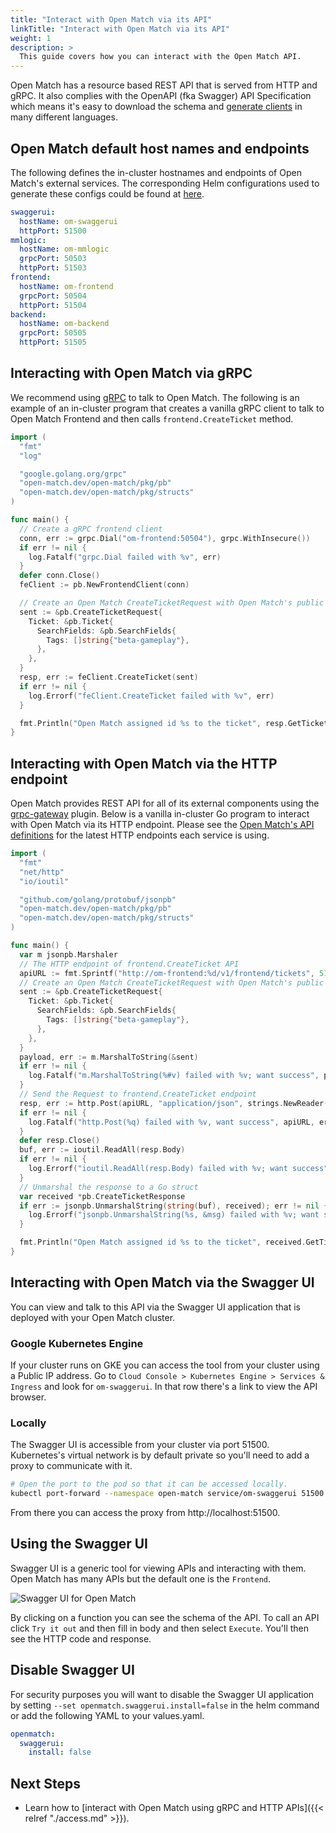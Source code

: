 ```yaml
---
title: "Interact with Open Match via its API"
linkTitle: "Interact with Open Match via its API"
weight: 1
description: >
  This guide covers how you can interact with the Open Match API.
---
```


Open Match has a resource based REST API that is served from HTTP and gRPC. It also
complies with the OpenAPI (fka Swagger) API Specification which means it's easy to
download the schema and [generate clients](https://swagger.io/tools/swagger-codegen/)
in many different languages.

## Open Match default host names and endpoints
The following defines the in-cluster hostnames and endpoints of Open Match's external services. The corresponding Helm configurations used to generate these configs could be found at [here](https://github.com/googleforgames/open-match/blob/master/install/helm/open-match/values.yaml).
```yaml
swaggerui:
  hostName: om-swaggerui
  httpPort: 51500
mmlogic:
  hostName: om-mmlogic
  grpcPort: 50503
  httpPort: 51503
frontend:
  hostName: om-frontend
  grpcPort: 50504
  httpPort: 51504
backend:
  hostName: om-backend
  grpcPort: 50505
  httpPort: 51505
```

## Interacting with Open Match via gRPC
We recommend using [gRPC](https://grpc.io/) to talk to Open Match.
The following is an example of an in-cluster program that creates a vanilla gRPC client to talk to Open Match Frontend and then calls `frontend.CreateTicket` method.
```go
import (
  "fmt"
  "log"

  "google.golang.org/grpc"
  "open-match.dev/open-match/pkg/pb"
  "open-match.dev/open-match/pkg/structs"
)

func main() {
  // Create a gRPC frontend client
  conn, err := grpc.Dial("om-frontend:50504"), grpc.WithInsecure())
  if err != nil {
    log.Fatalf("grpc.Dial failed with %v", err)
  }
  defer conn.Close()
  feClient := pb.NewFrontendClient(conn)

  // Create an Open Match CreateTicketRequest with Open Match's public package 
  sent := &pb.CreateTicketRequest{
    Ticket: &pb.Ticket{
      SearchFields: &pb.SearchFields{
        Tags: []string{"beta-gameplay"},
      },
    },
  }
  resp, err := feClient.CreateTicket(sent)
  if err != nil {
    log.Errorf("feClient.CreateTicket failed with %v", err)
  }

  fmt.Println("Open Match assigned id %s to the ticket", resp.GetTicket().GetId())
}
```

## Interacting with Open Match via the HTTP endpoint
Open Match provides REST API for all of its external components using the [grpc-gateway](https://github.com/grpc-ecosystem/grpc-gateway) plugin.
Below is a vanilla in-cluster Go program to interact with Open Match via its HTTP endpoint. Please see the [Open Match's API definitions](https://github.com/googleforgames/open-match/tree/master/api) for the latest HTTP endpoints each service is using.
```go
import (
  "fmt"
  "net/http"
  "io/ioutil"

  "github.com/golang/protobuf/jsonpb"
  "open-match.dev/open-match/pkg/pb"
  "open-match.dev/open-match/pkg/structs"
)

func main() {
  var m jsonpb.Marshaler
  // The HTTP endpoint of frontend.CreateTicket API
  apiURL := fmt.Sprintf("http://om-frontend:%d/v1/frontend/tickets", 51504)
  // Create an Open Match CreateTicketRequest with Open Match's public package 
  sent := &pb.CreateTicketRequest{
    Ticket: &pb.Ticket{
      SearchFields: &pb.SearchFields{
        Tags: []string{"beta-gameplay"},
      },
    },
  }
  payload, err := m.MarshalToString(&sent)
  if err != nil {
    log.Fatalf("m.MarshalToString(%#v) failed with %v; want success", payload, err)
  }
  // Send the Request to frontend.CreateTicket endpoint
  resp, err := http.Post(apiURL, "application/json", strings.NewReader(payload))
  if err != nil {
    log.Fatalf("http.Post(%q) failed with %v, want success", apiURL, err)
  }
  defer resp.Close()
  buf, err := ioutil.ReadAll(resp.Body)
  if err != nil {
    log.Errorf("ioutil.ReadAll(resp.Body) failed with %v; want success", err)
  }
  // Unmarshal the response to a Go struct
  var received *pb.CreateTicketResponse
  if err := jsonpb.UnmarshalString(string(buf), received); err != nil {
    log.Errorf("jsonpb.UnmarshalString(%s, &msg) failed with %v; want success", buf, err)
  }

  fmt.Println("Open Match assigned id %s to the ticket", received.GetTicket().GetId())
}
```

## Interacting with Open Match via the Swagger UI
You can view and talk to this API via the Swagger UI application that is deployed
with your Open Match cluster.

### Google Kubernetes Engine
If your cluster runs on GKE you can access the tool from your cluster using a Public IP address.
Go to `Cloud Console > Kubernetes Engine > Services & Ingress` and look for `om-swaggerui`.
In that row there's a link to view the API browser.

### Locally
The Swagger UI is accessible from your cluster via port 51500. Kubernetes's
virtual network is by default private so you'll need to add a proxy to communicate with it.

```bash
# Open the port to the pod so that it can be accessed locally.
kubectl port-forward --namespace open-match service/om-swaggerui 51500:51500
```

From there you can access the proxy from http://localhost:51500.

## Using the Swagger UI

Swagger UI is a generic tool for viewing APIs and interacting with them.
Open Match has many APIs but the default one is the `Frontend`.

![Swagger UI for Open Match](../../../images/guides/api-swaggerui.png)

By clicking on a function you can see the schema of the API. To call an API click
`Try it out` and then fill in body and then select `Execute`. You'll then see the
HTTP code and response.

## Disable Swagger UI

For security purposes you will want to disable the Swagger UI application by setting
`--set openmatch.swaggerui.install=false` in the helm command or add the following
YAML to your values.yaml.

```yaml
openmatch:
  swaggerui:
    install: false
```

## Next Steps
- Learn how to [interact with Open Match using gRPC and HTTP APIs]({{< relref "./access.md" >}}).
